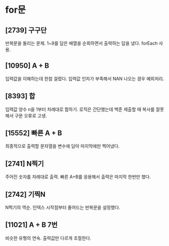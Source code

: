 # for문

## [2739] 구구단

반복문을 돌리는 문제. 1~9를 담은 배열을 순회하면서 출력하는 답을 냈다. forEach 사용.

## [10950] A + B

입력값을 이해하는데 한참 걸렸다. 입력값 인자가 부족해서 NAN 나오는 경우 예외처리.

## [8393] 합

입력값 양수 n을 1부터 차례대로 합하기. 로직은 간단했는데 백준 제출할 때 복사를 잘못해서 구문 오류로 고생.

## [15552] 빠른 A + B

최종적으로 출력할 문자열을 변수에 담아 마지막에만 찍어냈다.

## [2741] N찍기

주어진 숫자를 차례대로 출력. 빠른 A+B를 응용해서 출력은 마지막 한번만 했다.

## [2742] 기찍N

N찍기의 역순. 인덱스 시작점부터 줄어드는 반복문을 설정했다.

## [11021] A + B 7번

비슷한 유형의 연속. 출력값만 다르게 조절한다.
